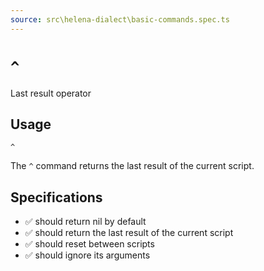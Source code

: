 ```yaml
---
source: src\helena-dialect\basic-commands.spec.ts
---
```

# `^`

Last result operator

## Usage

```lna
^
```

The `^` command returns the last result of the current script.


## <a id="-specifications"></a>Specifications

- ✅ should return nil by default
- ✅ should return the last result of the current script
- ✅ should reset between scripts
- ✅ should ignore its arguments

